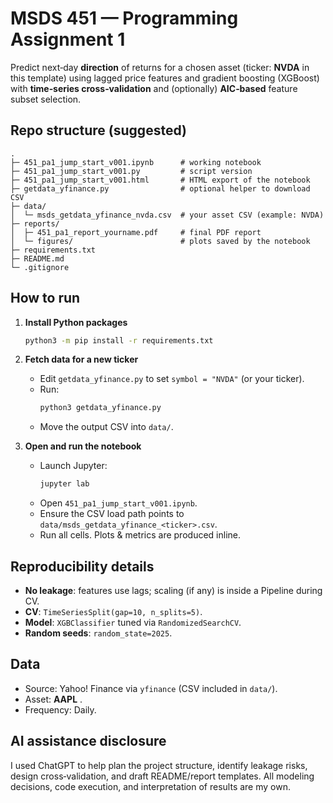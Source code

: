 # MSDS 451 — Programming Assignment 1

Predict next‑day **direction** of returns for a chosen asset (ticker: **NVDA** in this template) using lagged price features and gradient boosting (XGBoost) with **time‑series cross‑validation** and (optionally) **AIC‑based** feature subset selection.

## Repo structure (suggested)

```
.
├─ 451_pa1_jump_start_v001.ipynb      # working notebook 
├─ 451_pa1_jump_start_v001.py         # script version 
├─ 451_pa1_jump_start_v001.html       # HTML export of the notebook
├─ getdata_yfinance.py                # optional helper to download CSV
├─ data/
│  └─ msds_getdata_yfinance_nvda.csv  # your asset CSV (example: NVDA)
├─ reports/
│  ├─ 451_pa1_report_yourname.pdf     # final PDF report
│  └─ figures/                        # plots saved by the notebook
├─ requirements.txt
├─ README.md                          
└─ .gitignore
```

## How to run

1. **Install Python packages**
   ```bash
   python3 -m pip install -r requirements.txt
   ```

2. **Fetch data for a new ticker**
   - Edit `getdata_yfinance.py` to set `symbol = "NVDA"` (or your ticker).
   - Run:
     ```bash
     python3 getdata_yfinance.py
     ```
   - Move the output CSV into `data/`.

3. **Open and run the notebook**
   - Launch Jupyter:
     ```bash
     jupyter lab
     ```
   - Open `451_pa1_jump_start_v001.ipynb`.
   - Ensure the CSV load path points to `data/msds_getdata_yfinance_<ticker>.csv`.
   - Run all cells. Plots & metrics are produced inline.

## Reproducibility details

- **No leakage**: features use lags; scaling (if any) is inside a Pipeline during CV.
- **CV**: `TimeSeriesSplit(gap=10, n_splits=5)`.
- **Model**: `XGBClassifier` tuned via `RandomizedSearchCV`.
- **Random seeds**: `random_state=2025`.

## Data

- Source: Yahoo! Finance via `yfinance` (CSV included in `data/`).
- Asset: **AAPL** .  
- Frequency: Daily.

## AI assistance disclosure

I used ChatGPT to help plan the project structure, identify leakage risks, design cross‑validation, and draft README/report templates. All modeling decisions, code execution, and interpretation of results are my own.
